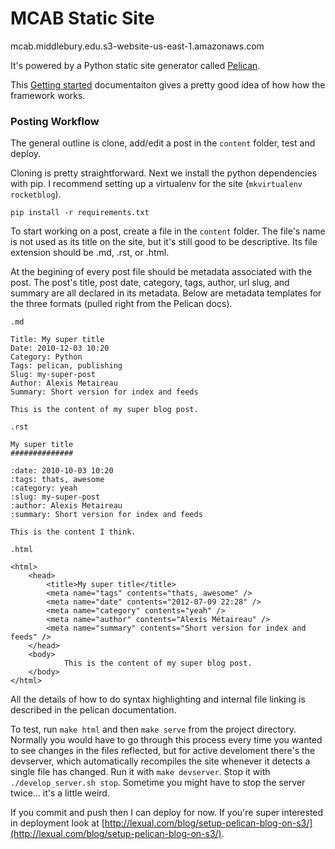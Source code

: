 # MCAB Static Site


mcab.middlebury.edu.s3-website-us-east-1.amazonaws.com


It's powered by a Python static site generator called [Pelican](http://docs.getpelican.com/en/3.2/).

This [Getting started](http://docs.getpelican.com/en/3.2/getting_started.html) documentaiton gives a pretty good idea of how how the framework works.

###  Posting Workflow

The general outline is clone, add/edit a post in the `content` folder, test and deploy.

Cloning is pretty straightforward. Next we install the python dependencies with pip. I recommend setting up a virtualenv for the site (`mkvirtualenv rocketblog`). 

    pip install -r requirements.txt

To start working on a post, create a file in the `content` folder. The file's name is not used as its title on the site, but it's still good to be descriptive. Its file extension should be .md, .rst, or .html. 

At the begining of every post file should be metadata associated with the post. The post's  title, post date, category, tags, author, url slug, and summary are all declared in its metadata. Below are metadata templates for the three formats (pulled right from the Pelican docs).

`.md`

	Title: My super title
	Date: 2010-12-03 10:20
	Category: Python
	Tags: pelican, publishing
	Slug: my-super-post
	Author: Alexis Metaireau
	Summary: Short version for index and feeds

	This is the content of my super blog post.

`.rst`

    My super title
    ##############

    :date: 2010-10-03 10:20
    :tags: thats, awesome
    :category: yeah
    :slug: my-super-post
    :author: Alexis Metaireau
    :summary: Short version for index and feeds

    This is the content I think.

`.html`

    <html>
        <head>
    	    <title>My super title</title>
    	    <meta name="tags" contents="thats, awesome" />
    	    <meta name="date" contents="2012-07-09 22:28" />
    	    <meta name="category" contents="yeah" />
    	    <meta name="author" contents="Alexis Métaireau" />
    	    <meta name="summary" contents="Short version for index and feeds" />
    	</head>
    	<body>
                This is the content of my super blog post.
    	</body>
    </html>

All the details of how to do syntax highlighting and internal file linking is described in the pelican documentation.

To test, run `make html` and then `make serve` from the project directory. Normally you would have to go through this process every time you wanted to see changes in the files reflected, but for active develoment there's the devserver, which automatically recompiles the site whenever it detects a single file has changed. Run it with `make devserver`. Stop it with `./develop_server.sh stop`. Sometime you might have to stop the server twice... it's a little weird.

If you commit and push then I can deploy for now. If you're super interested in deployment look at [http://lexual.com/blog/setup-pelican-blog-on-s3/](http://lexual.com/blog/setup-pelican-blog-on-s3/).

